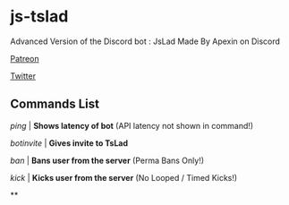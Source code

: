 # js-tslad
Advanced Version of the Discord bot : JsLad
Made By Apexin on Discord 

[Patreon](https://www.patreon.com/RealApexin)

[Twitter](https://www.twitter.com/RealApexin)

## Commands List
*ping* | **Shows latency of bot** (API latency not shown in command!)

*botinvite* | **Gives invite to TsLad**

*ban* | **Bans user from the server** (Perma Bans Only!)

*kick* | **Kicks user from the server** (No Looped / Timed Kicks!)

**
